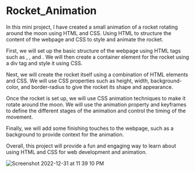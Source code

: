 # Rocket_Animation

In this mini project, I have created a small animation of a rocket rotating around the moon using HTML and CSS. Using HTML to structure the content of the webpage and CSS to style and animate the rocket.

First, we will set up the basic structure of the webpage using HTML tags such as <html>, <head>, and <body>. We will then create a container element for the rocket using a div tag and style it using CSS.

Next, we will create the rocket itself using a combination of HTML elements and CSS. We will use CSS properties such as height, width, background-color, and border-radius to give the rocket its shape and appearance.
  
Once the rocket is set up, we will use CSS animation techniques to make it rotate around the moon. We will use the animation property and keyframes to define the different stages of the animation and control the timing of the movement.

Finally, we will add some finishing touches to the webpage, such as a background to provide context for the animation.

Overall, this project will provide a fun and engaging way to learn about using HTML and CSS for web development and animation.
  
  ![Screenshot 2022-12-31 at 11 39 10 PM](https://user-images.githubusercontent.com/79378738/210152242-4ffd4c7b-a66b-4b90-bb7e-d046a6a346b6.png)
